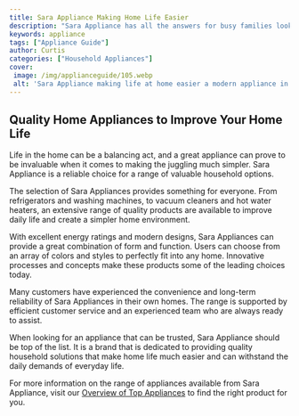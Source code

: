 ```yaml
---
title: Sara Appliance Making Home Life Easier
description: "Sara Appliance has all the answers for busy families looking to make their home life easier Get the scoop on the latest gadgets for the kitchen laundry room and more"
keywords: appliance
tags: ["Appliance Guide"]
author: Curtis
categories: ["Household Appliances"]
cover: 
 image: /img/applianceguide/105.webp
 alt: 'Sara Appliance making life at home easier a modern appliance in a kitchen scene'
---
```

## Quality Home Appliances to Improve Your Home Life

Life in the home can be a balancing act, and a great appliance can prove to be invaluable when it comes to making the juggling much simpler. Sara Appliance is a reliable choice for a range of valuable household options.

The selection of Sara Appliances provides something for everyone. From refrigerators and washing machines, to vacuum cleaners and hot water heaters, an extensive range of quality products are available to improve daily life and create a simpler home environment.

With excellent energy ratings and modern designs, Sara Appliances can provide a great combination of form and function. Users can choose from an array of colors and styles to perfectly fit into any home. Innovative processes and concepts make these products some of the leading choices today.

Many customers have experienced the convenience and long-term reliability of Sara Appliances in their own homes. The range is supported by efficient customer service and an experienced team who are always ready to assist.

When looking for an appliance that can be trusted, Sara Appliance should be top of the list. It is a brand that is dedicated to providing quality household solutions that make home life much easier and can withstand the daily demands of everyday life. 

For more information on the range of appliances available from Sara Appliance, visit our [Overview of Top Appliances](./pages/appliance-overview) to find the right product for you.
